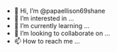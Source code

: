 - 👋 Hi, I’m @papaellison69shane
- 👀 I’m interested in ...
- 🌱 I’m currently learning ...
- 💞️ I’m looking to collaborate on ...
- 📫 How to reach me ...

<!---
papaellison69shane/papaellison69shane is a ✨ special ✨ repository because its `README.md` (this file) appears on your GitHub profile.
You can click the Preview link to take a look at your changes.
--->

